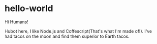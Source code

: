 # hello-world

Hi Humans!

Hubot here, I like Node.js and Coffescript(That's what I'm made of!).
I've had tacos on the moon and find them superior to Earth tacos.
